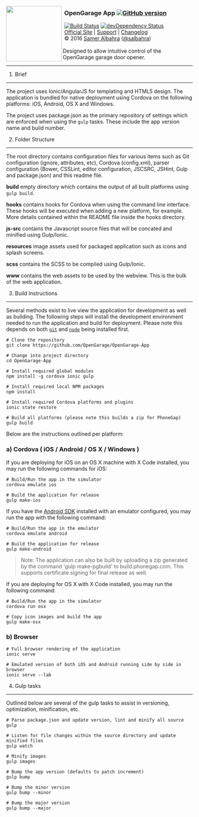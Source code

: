 <img align="left" height="150" src="https://github.com/OpenGarage/OpenGarage-App/blob/master/resources/icon.png?raw=true"><h3>&nbsp;OpenGarage App [![GitHub version](https://badge.fury.io/gh/OpenGarage%2FOpenGarage-App.svg)](http://badge.fury.io/gh/OpenGarage%2FOpenGarage-App)</h3>
&nbsp;[![Build Status](https://travis-ci.org/OpenGarage/OpenGarage-App.svg?branch=master)](https://travis-ci.org/OpenGarage/OpenGarage-App) [![devDependency Status](https://david-dm.org/OpenGarage/OpenGarage-App/dev-status.svg)](https://david-dm.org/OpenGarage/OpenGarage-App#info=devDependencies)  
&nbsp;[Official Site][official] | [Support][help] | [Changelog][changelog]  
&nbsp;&copy; 2016 [Samer Albahra][salbahra] ([@salbahra](https://twitter.com/salbahra))  
<br>
Designed to allow intuitive control of the OpenGarage garage door opener.
  
---

[official]: https://opengarage.io
[help]: http://opengarage.io
[changelog]: https://github.com/OpenGarage/OpenGarage-App/releases
[salbahra]: http://albahra.com

1) Brief
------------------------------------------

The project uses Ionic/AngularJS for templating and HTML5 design. The application is bundled for native deployment using Cordova on the following platforms: iOS, Android, OS X and Windows.

The project uses package.json as the primary repository of settings which are enforced when using the `gulp` tasks. These include the app version name and build number.

2) Folder Structure
------------------------------------------

The root directory contains configuration files for various items such as Git configuration (ignore, attributes, etc), Cordova (config.xml), parser configuration (Bower, CSSLint, editor configuration, JSCSRC, JSHint, Gulp and package.json) and this readme file.

**build** empty directory which contains the output of all built platforms using `gulp build`.

**hooks** contains hooks for Cordova when using the command line interface. These hooks will be executed when adding a new platform, for example. More details contained within the README file inside the hooks directory.

**js-src** contains the Javascript source files that will be concated and minified using Gulp/Ionic.

**resources** image assets used for packaged application such as icons and splash screens.

**scss** contains the SCSS to be compiled using Gulp/Ionic.

**www** contains the web assets to be used by the webview. This is the bulk of the web application.

3) Build Instructions
------------------------------------------

Several methods exist to live view the application for development as well as building. The following steps will install the development environment needed to run the application and build for deployment. Please note this depends on both [`git`](https://git-scm.com/book/en/v2/Getting-Started-Installing-Git) and [`node`](https://nodejs.org/en/download/) being installed first.

```
# Clone the repository
git clone https://github.com/OpenGarage/OpenGarage-App

# Change into project directory
cd OpenGarage-App

# Install required global modules
npm install -g cordova ionic gulp

# Install required local NPM packages
npm install

# Install required Cordova platforms and plugins
ionic state restore

# Build all platforms (please note this builds a zip for PhoneGap)
gulp build
```

Below are the instructions outlined per platform:

<h3>a) Cordova ( iOS / Android / OS X / Windows )</h3>

If you are deploying for iOS on an OS X machine with X Code installed, you may run the following commands for iOS:

```
# Build/Run the app in the simulator
cordova emulate ios

# Build the application for release
gulp make-ios
```

If you have the [Android SDK](https://developer.android.com/sdk/index.html) installed with an emulator configured, you may run the app with the following command:

```
# Build/Run the app in the emulator
cordova emulate android

# Build the application for release
gulp make-android
```

> Note: The application can also be built by uploading a zip generated by the command 'gulp make-pgbuild' to build.phonegap.com. This supports certificate signing for final release as well.

If you are deploying for OS X with X Code installed, you may run the following command:

```
# Build/Run the app in the simulator
cordova run osx

# Copy icon images and build the app
gulp make-osx
```

<h3>b) Browser</h3>

```
# Full browser rendering of the application
ionic serve

# Emulated version of both iOS and Android running side by side in browser
ionic serve --lab
```

4) Gulp tasks
------------------------------------------

Outlined below are several of the gulp tasks to assist in versioning, optimization, minification, etc.

```
# Parse package.json and update version, lint and minify all source
gulp

# Listen for file changes within the source directory and update minified files
gulp watch

# Minify images
gulp images

# Bump the app version (defaults to patch increment)
gulp bump

# Bump the minor version
gulp bump --minor

# Bump the major version
gulp bump --major
```
